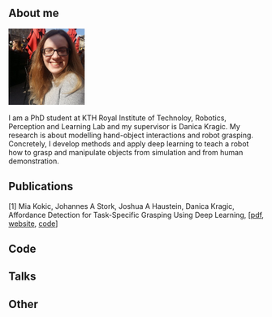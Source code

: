 ## About me
<img src="mia.jpg" alt="Mia" width="150" height="150">

I am a PhD student at KTH Royal Institute of Technoloy, Robotics, Perception and Learning Lab and my supervisor is Danica Kragic. My research is about modelling hand-object interactions and robot grasping. Concretely, I develop methods and apply deep learning to teach a robot how to grasp and manipulate objects from simulation and from human demonstration.

## Publications
[1] Mia Kokic, Johannes A Stork, Joshua A Haustein, Danica Kragic, Affordance Detection for Task-Specific Grasping Using Deep Learning, [<a href="https://ieeexplore.ieee.org/stamp/stamp.jsp?arnumber=8239542">pdf</a>, <a href="https://sites.google.com/view/affdet/home">website</a>, <a href="https://github.com/mkokic/affdet">code</a>]

## Code

## Talks

## Other
